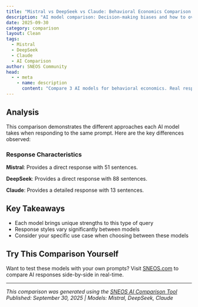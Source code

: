 ```yaml
---
title: "Mistral vs DeepSeek vs Claude: Behavioral Economics Comparison 2025"
description: "AI model comparison: Decision-making biases and how to overcome them for better choices..."
date: 2025-09-30
category: comparison
layout: Clean
tags:
  - Mistral
  - DeepSeek
  - Claude
  - AI Comparison
author: SNEOS Community
head:
  - - meta
    - name: description
      content: "Compare 3 AI models for behavioral economics. Real responses from Mistral, DeepSeek, Claude with detailed analysis."
---
```


<ChatComparison
  title="Mistral vs DeepSeek vs Claude: Behavioral Economics Comparison 2025"
  prompt="Decision-making biases and how to overcome them for better choices"
  :responses='{
    "Mistral": "Decision-making biases are systematic patterns of deviation from rational or normative decision-making. Recognizing and overcoming these biases can lead to better choices. Here are some common decision-making biases and strategies to overcome them:\n\n1. **Confirmation Bias**:\n   - **Description**: The tendency to favor information that confirms pre-existing beliefs or expectations.\n   - **Overcoming**: Actively seek out and consider information that contradicts your beliefs. Engage in critical thinking and evaluate evidence objectively.\n\n2. **Anchoring Bias**:\n   - **Description**: The tendency to rely too heavily on initial information (the \u0022anchor\u0022) when making decisions.\n   - **Overcoming**: Be aware of the initial information and consider a wide range of possibilities. Use multiple sources of information and avoid making decisions based solely on the first piece of data you encounter.\n\n3. **Availability Heuristic**:\n   - **Description**: The tendency to overestimate the likelihood of events with greater \u0022availability\u0022 in memory, which can be influenced by how recent the memories are or how unusual or emotionally charged they may be.\n   - **Overcoming**: Use statistical data and objective information to assess probabilities. Avoid making decisions based on vivid or recent examples alone.\n\n4. **Overconfidence Bias**:\n   - **Description**: The tendency to overestimate one\u0027s abilities, performance, level of control, or chance of success.\n   - **Overcoming**: Seek feedback from others and consider alternative viewpoints. Use data and evidence to ground your confidence in reality.\n\n5. **Hindsight Bias**:\n   - **Description**: The tendency to see past events as being more predictable than they actually were.\n   - **Overcoming**: Document your predictions and decisions before outcomes are known. Reflect on past decisions to understand the actual uncertainties involved.\n\n6. **Framing Effect**:\n   - **Description**: The tendency to react to a particular choice in different ways depending on how it is presented.\n   - **Overcoming**: Consider the same information presented in different ways. Focus on the substance of the information rather than its presentation.\n\n7. **Sunk Cost Fallacy**:\n   - **Description**: The tendency to continue investing time, money, or effort into a losing proposition because of the resources already invested.\n   - **Overcoming**: Focus on future costs and benefits rather than past investments. Ask yourself if you would make the same decision if you hadn\u0027t already invested resources.\n\n8. **Status Quo Bias**:\n   - **Description**: The tendency to prefer things to stay the same by doing nothing or by sticking with a decision made previously.\n   - **Overcoming**: Evaluate the benefits and drawbacks of change objectively. Consider the potential long-term benefits of making a change.\n\n9. **Loss Aversion**:\n   - **Description**: The tendency to prefer avoiding losses to acquiring equivalent gains.\n   - **Overcoming**: Recognize that losses and gains are part of decision-making. Evaluate the potential outcomes objectively and consider the overall impact.\n\n10. **Groupthink**:\n    - **Description**: The tendency of group members to reach consensus without critically testing, analyzing, and evaluating ideas.\n    - **Overcoming**: Encourage diverse viewpoints and critical evaluation within the group. Appoint a devil\u0027s advocate to challenge the group\u0027s assumptions.\n\n### General Strategies to Overcome Biases:\n\n- **Self-Awareness**: Be conscious of your own biases and actively work to recognize when they might be influencing your decisions.\n- **Critical Thinking**: Use logical reasoning and evidence-based decision-making. Question your assumptions and seek alternative explanations.\n- **Feedback**: Seek input from others and consider different perspectives. Use feedback to refine your thinking.\n- **Data-Driven Decisions**: Rely on objective data and statistical analysis to inform your decisions. Avoid making decisions based solely on intuition or anecdotal evidence.\n- **Structured Decision-Making**: Use formal decision-making frameworks and tools, such as decision trees, cost-benefit analysis, and scenario planning.\n\nBy being aware of these biases and employing strategies to mitigate them, you can make more informed and rational decisions.",
    "DeepSeek": "Of course. This is a crucial topic for improving judgment in both personal and professional life. Here\u2019s a comprehensive guide to decision-making biases and how to overcome them.\n\n### What Are Decision-Making Biases?\n\nDecision-making biases are systematic patterns of deviation from norm or rationality in judgment. They are mental shortcuts (heuristics) that our brains use to process information quickly, but they often lead to irrational or inaccurate conclusions.\n\nThink of them like \u0022bugs\u0022 in the human brain\u0027s software. They operate subconsciously, which makes them particularly dangerous.\n\n---\n\n### Common Biases and How to Overcome Them\n\nHere are some of the most pervasive cognitive biases, grouped by the problem they cause, along with practical strategies to counter them.\n\n#### Category 1: Biases Rooted in Self-Interest and Ego\n\nThese biases protect our self-esteem and make us feel good about our past decisions and current abilities.\n\n**1. Confirmation Bias**\n*   **What it is:** The tendency to search for, interpret, favor, and recall information that confirms or supports one\u0027s pre-existing beliefs.\n*   **Example:** Only reading news sources that align with your political views and dismissing opposing sources as \u0022biased.\u0022\n*   **How to Overcome It:**\n    *   **Seek Disconfirming Evidence:** Actively ask, \u0022What information would prove my hypothesis wrong?\u0022 and go look for it.\n    *   **The Devil\u0027s Advocate:** Assign someone (or yourself) the role of arguing against the preferred decision.\n    *   **Diverse Input:** Deliberately consult people with different perspectives and expertise.\n\n**2. Sunk Cost Fallacy**\n*   **What it is:** The tendency to continue an endeavor once an investment in money, effort, or time has been made, even if the current costs outweigh the benefits.\n*   **Example:** Continuing to sit through a bad movie because you\u0027ve already paid for the ticket, or sticking with a failing project because you\u0027ve already spent so much on it.\n*   **How to Overcome It:**\n    *   **Ignore Sunk Costs:** Consciously remind yourself that past investments are gone and irrecoverable. They should not factor into future decisions.\n    *   **The \u0022Zero-Base\u0022 Mindset:** Regularly ask, \u0022If I were starting fresh today, knowing what I know now, would I make this same investment?\u0022\n    *   **Use an External Advisor:** An outsider can more easily see that the sunk cost is irrelevant to the future payoff.\n\n#### Category 2: Biases from Mental Shortcuts \u0026 Associations\n\nOur brains use patterns and shortcuts to make sense of a complex world, but these can lead us astray.\n\n**3. Anchoring Bias**\n*   **What it is:** The tendency to rely too heavily on the first piece of information offered (the \u0022anchor\u0022) when making decisions.\n*   **Example:** Seeing a shirt originally priced at $100 now marked down to $70 makes the $70 price feel like a great deal, even if the shirt\u0027s true value is only $50.\n*   **How to Overcome It:**\n    *   **Establish Your Range First:** Before researching, decide what you think a fair price or range is. Stick to your own numbers.\n    *   **Seek Multiple Perspectives:** Actively gather multiple data points from different sources before settling on a number.\n    *   **Be Aware of the Anchor:** Simply knowing an anchor exists can help you mentally adjust away from it.\n\n**4. Availability Heuristic**\n*   **What it is:** Estimating the likelihood of an event based on how easily examples come to mind.\n*   **Example:** After seeing several news reports about plane crashes, you overestimate the danger of flying and underestimate the much higher risk of driving.\n*   **How to Overcome It:**\n    *   **Look for Base Rates and Data:** Rely on statistical probabilities and hard data rather than vivid anecdotes or recent news.\n    *   **Slow Down Your Thinking:** Recognize that dramatic or emotional events are more \u0022available\u0022 in your memory. Force yourself to think statistically.\n\n**5. Representativeness Heuristic**\n*   **What it is:** Judging the probability of an event by how much it resembles a prototype, while ignoring base rates.\n*   **Example:** Assuming a quiet, neatly dressed individual who likes poetry is more likely to be a librarian than a truck driver, despite there being far more truck drivers in the population.\n*   **How to Overcome It:**\n    *   **Consider Base Rates:** Always start with the underlying statistical prevalence.\n    *   **Look for Logical Fallacies:** Be wary of stereotypes and ask if you are ignoring other relevant information (like sample size or randomness).\n\n#### Category 3: Biases from Social and Emotional Influences\n\nOur decisions are heavily influenced by the people around us and our emotional state.\n\n**6. Groupthink**\n*   **What it is:** The desire for harmony or conformity in a group results in an irrational or dysfunctional decision-making outcome. The group minimizes conflict and avoids evaluating alternatives critically.\n*   **Example:** The Bay of Pigs invasion or the Challenger Space Shuttle disaster, where dissenting opinions were suppressed.\n*   **How to Overcome It:**\n    *   **Designate Critical Roles:** Appoint a \u0022devil\u0027s advocate\u0022 to challenge the group\u0027s consensus.\n    *   **Anonymous Feedback:** Use anonymous voting or suggestion systems to allow private dissent.\n    *   **Leader Last:** Have the most senior person speak last to avoid others simply agreeing with them.\n\n**7. Affect Heuristic**\n*   **What it is:** The tendency to make decisions based on current emotions rather than objective analysis.\n*   **Example:** Making an impulsive purchase because you\u0027re feeling happy, or rejecting a good deal because you dislike the salesperson.\n*   **How to Overcome It:**\n    *   **\u0022Sleep On It\u0022:** For significant decisions, impose a mandatory cooling-off period.\n    *   **Recognize Your Emotional State:** Label your emotion (\u0022I am feeling anxious right now\u0022). This simple act creates distance between the feeling and the decision.\n    *   **Use a Pre-Defined Checklist:** Stick to a rational list of criteria you created when you were in a calm, neutral state.\n\n---\n\n### A General Framework for Better Decision-Making\n\nOvercoming biases isn\u0027t about eliminating emotion; it\u0027s about building a better process.\n\n1.  **Awareness:** The first and most critical step is knowing that biases exist and that you are susceptible to them. You cannot fight an enemy you don\u0027t see.\n2.  **Slow Down:** Biases thrive under pressure and with quick, intuitive thinking. Deliberately slow your decision-making process. Give yourself time to think.\n3.  **Widen Your Options:** Avoid \u0022whether or not\u0022 dilemmas. Actively generate multiple alternatives. Ask: \u0022What else could we do?\u0022\n4.  **Test Your Assumptions:** Treat your initial hypothesis like a scientist. What would disprove it? Seek out that information. Use the **Five Whys** technique to get to the root cause of a problem.\n5.  **Prepare to Be Wrong:** Adopt a probabilistic mindset. Assign confidence levels to your beliefs (e.g., \u0022I\u0027m 70% sure this will work\u0022). This keeps you open to updating your views when new evidence arrives.\n6.  **Implement a Decision Journal:** For important decisions, write down:\n    *   What decision you are facing.\n    *   What you decided and **why** (what information and reasoning led to it).\n    *   What you expect to happen.\n    *   Later, review the journal to see where your reasoning was sound and where biases may have crept in. This is powerful for building self-awareness.\n\nBy understanding these common mental traps and implementing structured strategies to counter them, you can dramatically improve the quality of your choices, leading to better outcomes in your work, investments, and life.",
    "Claude": "# Decision-Making Biases \u0026 Strategies to Overcome Them\n\n## Common Cognitive Biases\n\n### **Confirmation Bias**\n- **What it is**: Seeking information that confirms existing beliefs while ignoring contradictory evidence\n- **How to overcome**: \n  - Actively seek disconfirming evidence\n  - Ask \u0022What would prove me wrong?\u0022\n  - Consult diverse perspectives\n\n### **Anchoring Bias**\n- **What it is**: Over-relying on the first piece of information encountered\n- **How to overcome**:\n  - Consider multiple reference points\n  - Research independently before negotiations\n  - Question initial assumptions\n\n### **Availability Heuristic**\n- **What it is**: Judging probability by how easily examples come to mind\n- **How to overcome**:\n  - Look up actual statistics\n  - Consider base rates and historical data\n  - Don\u0027t rely solely on recent or memorable events\n\n### **Sunk Cost Fallacy**\n- **What it is**: Continuing poor decisions because of previously invested resources\n- **How to overcome**:\n  - Focus on future costs and benefits only\n  - Set decision criteria in advance\n  - Regularly reassess commitments\n\n## Systematic Decision-Making Frameworks\n\n### **The WRAP Process**\n1. **Widen** your options (avoid narrow framing)\n2. **Reality-test** your assumptions\n3. **Attain** distance before deciding\n4. **Prepare** to be wrong\n\n### **Pre-mortem Analysis**\n- Imagine your decision failed spectacularly\n- Work backwards to identify potential causes\n- Build safeguards against identified risks\n\n### **10-10-10 Rule**\nAsk: How will I feel about this decision in:\n- 10 minutes?\n- 10 months?\n- 10 years?\n\n## Practical Strategies\n\n### **Create Decision Processes**\n- Use checklists for recurring decisions\n- Sleep on important choices\n- Set cooling-off periods for major purchases\n- Establish clear criteria before evaluating options\n\n### **Leverage Others\u0027 Perspectives**\n- Assign someone to play devil\u0027s advocate\n- Seek advice from people unaffected by the outcome\n- Use structured group decision-making techniques\n\n### **Environmental Design**\n- Remove yourself from high-pressure situations\n- Make decisions when mentally fresh\n- Minimize distractions during important choices\n\n## Building Better Decision Habits\n\n1. **Track your decisions** and outcomes to identify personal bias patterns\n2. **Question your confidence** - especially when feeling very certain\n3. **Embrace uncertainty** - acknowledge what you don\u0027t know\n4. **Focus on process over outcomes** - good processes can still yield poor results due to chance\n\nThe goal isn\u0027t to eliminate all biases (impossible) but to recognize when they\u0027re most likely to interfere and have systems in place to counteract them."
  }'
  published-date="13:18"
/>

## Analysis

This comparison demonstrates the different approaches each AI model takes when responding to the same prompt. Here are the key differences observed:

### Response Characteristics

**Mistral**: Provides a direct response with 51 sentences. 

**DeepSeek**: Provides a direct response with 88 sentences. 

**Claude**: Provides a detailed response with 13 sentences. 

## Key Takeaways

- Each model brings unique strengths to this type of query
- Response styles vary significantly between models
- Consider your specific use case when choosing between these models

## Try This Comparison Yourself

Want to test these models with your own prompts? Visit [SNEOS.com](https://sneos.com) to compare AI responses side-by-side in real-time.

---

*This comparison was generated using the [SNEOS AI Comparison Tool](https://sneos.com)*
*Published: September 30, 2025 | Models: Mistral, DeepSeek, Claude*
